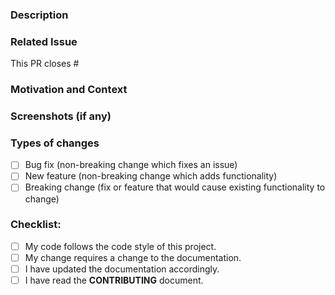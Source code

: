 <!-- ⚠️⚠️ Do Not Delete These Comments. ⚠️⚠️ -->
<!-- Please read these comments/instructions carefully and do accordingly  -->
<!-- Read our contributing document : https://github.com/SVijayB/SVijayB-RepoTemplate/blob/master/.github/CONTRIBUTING.md -->
<!-- Read our Rules of Conduct: https://github.com/SVijayB/SVijayB-RepoTemplate/blob/master/.github/CODE_OF_CONDUCT.md -->
<!--- Provide a general summary of your changes in the Title above -->

### Description

<!--- Describe your changes in detail -->

### Related Issue

<!--- This project only accepts pull requests related to open issues -->
<!--- If suggesting a new feature or change, please discuss it in an issue first -->
<!--- If fixing a bug, there should be an issue describing it with steps to reproduce -->
<!--- Please link to the issue here (Enter the issue number): -->

This PR closes #

### Motivation and Context

<!--- Why is this change required? What problem does it solve? -->

### Screenshots (if any)

### Types of changes

<!--- What types of changes does your code introduce? Put an `x` in all the boxes that apply: -->

-   [ ] Bug fix (non-breaking change which fixes an issue)
-   [ ] New feature (non-breaking change which adds functionality)
-   [ ] Breaking change (fix or feature that would cause existing functionality to change)

### Checklist:

<!--- Go over all the following points, and put an `x` in all the boxes that apply. -->
<!--- If you're unsure about any of these, don't hesitate to ask. We're here to help! -->

-   [ ] My code follows the code style of this project.
-   [ ] My change requires a change to the documentation.
-   [ ] I have updated the documentation accordingly.
-   [ ] I have read the **CONTRIBUTING** document.

<!-- Before submitting, click on the preview tab to check your work so far-->

